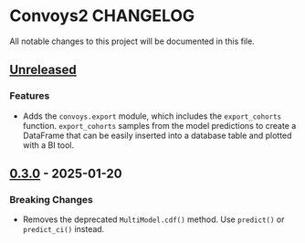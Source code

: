 # Convoys2 CHANGELOG

All notable changes to this project will be documented in this file.

## [Unreleased]

### Features

- Adds the `convoys.export` module, which includes the `export_cohorts` function. `export_cohorts`
  samples from the model predictions to create a DataFrame that can be easily inserted into a
  database table and plotted with a BI tool.

## [0.3.0] - 2025-01-20

### Breaking Changes

- Removes the deprecated `MultiModel.cdf()` method. Use `predict()` or `predict_ci()` instead.

[unreleased]: https://github.com/tconbeer/convoys2/compare/0.3.0...HEAD
[0.3.0]: https://github.com/tconbeer/convoys2/compare/2223d1e343ef32cf067489e1f661f9415b9e9222...0.3.0
